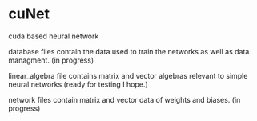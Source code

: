 # cuNet
cuda based neural network


database files contain the data used to train the networks as well as data managment. (in progress)

linear_algebra file contains matrix and vector algebras relevant to simple neural networks (ready for testing I hope.)

network files contain matrix and vector data of weights and biases. (in progress)
